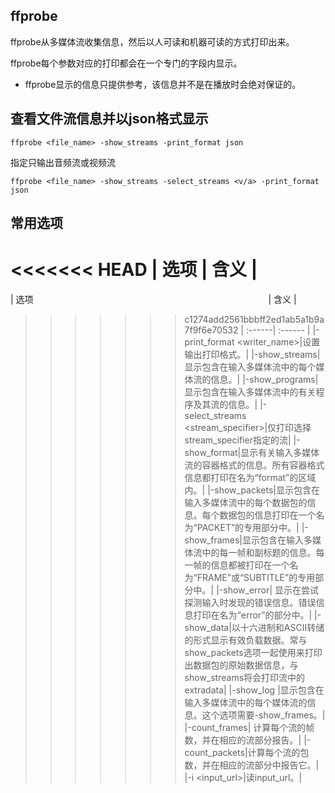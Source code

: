 ## ffprobe
ffprobe从多媒体流收集信息，然后以人可读和机器可读的方式打印出来。

ffprobe每个参数对应的打印都会在一个专门的字段内显示。

* ffprobe显示的信息只提供参考，该信息并不是在播放时会绝对保证的。

## 查看文件流信息并以json格式显示
```
ffprobe <file_name> -show_streams -print_format json
```

指定只输出音频流或视频流
```
ffprobe <file_name> -show_streams -select_streams <v/a> -print_format json 
```

## 常用选项
<<<<<<< HEAD
| 选项 | 含义 |
=======
| <span style="display:inline-block;width: 400px">选项</span> | 含义 |
>>>>>>> c1274add2561bbbff2ed1ab5a1b9a7f9f6e70532
| :------| :------ |
|-print_format 	<writer_name>|设置输出打印格式。|
|-show_streams|	显示包含在输入多媒体流中的每个媒体流的信息。|
|-show_programs|显示包含在输入多媒体流中的有关程序及其流的信息。|
|-select_streams <stream_specifier>|仅打印选择stream_specifier指定的流|
|-show_format|显示有关输入多媒体流的容器格式的信息。所有容器格式信息都打印在名为“format”的区域内。|
|-show_packets|显示包含在输入多媒体流中的每个数据包的信息。每个数据包的信息打印在一个名为“PACKET”的专用部分中。|
|-show_frames|显示包含在输入多媒体流中的每一帧和副标题的信息。每一帧的信息都被打印在一个名为“FRAME”或“SUBTITLE”的专用部分中。|
|-show_error|	显示在尝试探测输入时发现的错误信息。错误信息打印在名为“error”的部分中。|
|-show_data|以十六进制和ASCII转储的形式显示有效负载数据。常与show_packets选项一起使用来打印出数据包的原始数据信息，与show_streams将会打印流中的extradata|
|-show_log <loglevel>|显示包含在输入多媒体流中的每个媒体流的信息。这个选项需要-show_frames。|
|-count_frames|	计算每个流的帧数，并在相应的流部分报告。|
|-count_packets|计算每个流的包数，并在相应的流部分中报告它。|
|-i <input_url>|读input_url。|